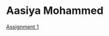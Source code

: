 <h1>Aasiya Mohammed</h1>

<p><a href="BasicWebDev/Module1/OnlineNewsArticleAssignment_AasiyaMohammedam97554.html" target="_blank">Assignment 1</a></p>
